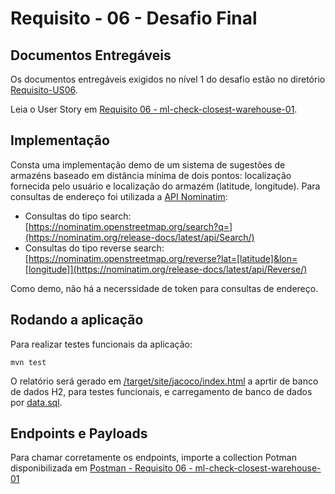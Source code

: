 # Requisito - 06 - Desafio Final

## Documentos Entregáveis

Os documentos entregáveis exigidos no nível 1 do desafio estão no diretório [Requisito-US06](docs).

Leia o User Story em [Requisito 06 - ml-check-closest-warehouse-01](docs/Requisito%206%20-%20ml-check-closest-warehouse-01.pdf).

## Implementação

Consta uma implementação demo de um sistema de sugestões de armazéns baseado em distância mínima de dois pontos: localização fornecida pelo usuário e localização do armazém (latitude, longitude).
Para consultas de endereço foi utilizada a [API Nominatim](https://nominatim.openstreetmap.org):

-   Consultas do tipo search: [https://nominatim.openstreetmap.org/search?q=](https://nominatim.org/release-docs/latest/api/Search/)
-   Consultas do tipo reverse search: [https://nominatim.openstreetmap.org/reverse?lat=[latitude]&lon=[longitude]](https://nominatim.org/release-docs/latest/api/Reverse/)

Como demo, não há a necerssidade de token para consultas de endereço.

## Rodando a aplicação

Para realizar testes funcionais da aplicação:

```
mvn test
```

O relatório será gerado em [/target/site/jacoco/index.html](/target/site/jacoco/index.html) a aprtir de banco de dados H2, para testes funcionais,
e carregamento de banco de dados por [data.sql](src/main/resources/data.sql).

## Endpoints e Payloads

Para chamar corretamente os endpoints, importe a collection Potman disponibilizada em
[Postman - Requisito 06 - ml-check-closest-warehouse-01](docs/US-06%20Arroxellas.postman_collection.json)
